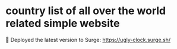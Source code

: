 # country list of all over the world related simple website

🚀 Deployed the latest version to Surge: https://ugly-clock.surge.sh/
